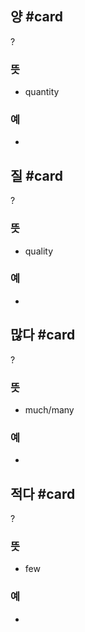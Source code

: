 
## 양 #card
?
### 뜻
- quantity
### 예
-
<!--SR:!2025-02-21,4,270-->

## 질 #card
?
### 뜻
- quality
### 예
-
<!--SR:!2025-03-02,8,250-->

## 많다 #card
?
### 뜻
- much/many
### 예
-
<!--SR:!2025-03-02,8,250-->

## 적다 #card
?
### 뜻
- few
### 예
-
<!--SR:!2025-03-02,8,250-->
